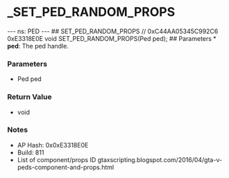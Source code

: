 # _SET_PED_RANDOM_PROPS

--- ns: PED --- ## SET_PED_RANDOM_PROPS  // 0xC44AA05345C992C6 0xE3318E0E void SET_PED_RANDOM_PROPS(Ped ped);  ## Parameters * **ped**: The ped handle.

### Parameters
* Ped ped

### Return Value
* void

### Notes
* AP Hash: 0x0xE3318E0E
* Build: 811
* List of component/props ID
gtaxscripting.blogspot.com/2016/04/gta-v-peds-component-and-props.html

